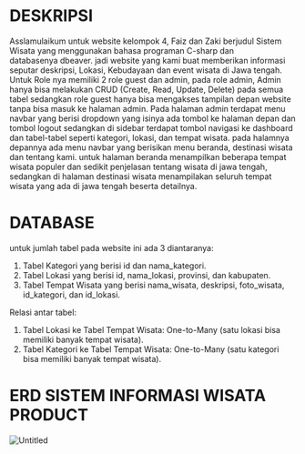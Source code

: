 # DESKRIPSI
Asslamulaikum untuk website kelompok 4, Faiz dan Zaki berjudul Sistem Wisata yang menggunakan bahasa programan C-sharp dan databasenya dbeaver. jadi website yang kami buat memberikan informasi seputar deskripsi, Lokasi, Kebudayaan dan event wisata di Jawa tengah. Untuk Role nya memiliki 2 role  guest dan admin, pada role admin, Admin hanya bisa melakukan CRUD (Create, Read, Update, Delete) pada semua tabel sedangkan role guest hanya bisa mengakses tampilan depan website tanpa bisa masuk ke halaman admin. Pada halaman admin terdapat menu navbar yang berisi dropdown yang isinya ada tombol ke halaman depan dan tombol logout sedangkan di sidebar terdapat tombol navigasi ke dashboard dan tabel-tabel seperti kategori, lokasi, dan tempat wisata. pada halamnya depannya ada menu navbar yang berisikan menu beranda, destinasi wisata dan tentang kami. untuk halaman beranda menampilkan beberapa tempat wisata populer dan sedikit penjelasan tentang wisata di jawa tengah, sedangkan di halaman destinasi wisata menampilakan seluruh tempat wisata yang ada di jawa tengah beserta detailnya.

# DATABASE
untuk jumlah tabel pada website ini ada 3 diantaranya:
1. Tabel Kategori yang berisi id dan nama_kategori.
2. Tabel Lokasi yang berisi id, nama_lokasi, provinsi, dan kabupaten.
3. Tabel Tempat Wisata yang berisi nama_wisata, deskripsi, foto_wisata, id_kategori, dan id_lokasi.

Relasi antar tabel:
1. Tabel Lokasi ke Tabel Tempat Wisata: One-to-Many (satu lokasi bisa memiliki banyak tempat wisata).
2. Tabel Kategori ke Tabel Tempat Wisata: One-to-Many (satu kategori bisa memiliki banyak tempat wisata).

# ERD SISTEM INFORMASI WISATA PRODUCT
   
![Untitled](https://github.com/user-attachments/assets/a279d8b6-53b9-4292-a7c9-1a35be236e44)

